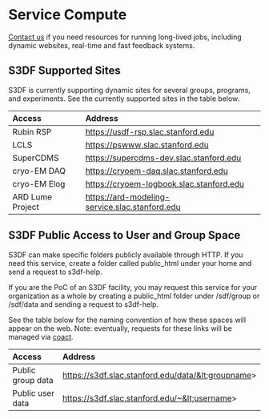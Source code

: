 # Service Compute

[Contact us](contact-us.md) if you need resources for running
long-lived jobs, including dynamic websites, real-time and fast
feedback systems.

## S3DF Supported Sites

S3DF is currently supporting dynamic sites for several groups,
programs, and experiments. See the currently supported sites in the
table below.

| Access 	| Address | 
| :--- | :--- |
| Rubin RSP | https://usdf-rsp.slac.stanford.edu|
| LCLS | https://pswww.slac.stanford.edu|
| SuperCDMS | https://supercdms-dev.slac.stanford.edu|
| cryo-EM DAQ | https://cryoem-daq.slac.stanford.edu|
| cryo-EM Elog | https://cryoem-logbook.slac.stanford.edu|
| ARD Lume Project | https://ard-modeling-service.slac.stanford.edu|


## S3DF Public Access to User and Group Space 

S3DF can make specific folders publicly available through HTTP. If
you need this service, create a folder called public_html under your
home and send a request to s3df-help.

If you are the PoC of an S3DF facility, you may request this service
for your organization as a whole by creating a public_html folder
under /sdf/group or /sdf/data and sending a request to s3df-help.

See the table below for the naming convention of how these spaces will
appear on the web. Note: eventually, requests for these links will be
managed via [coact](https://s3df.slac.stanford.edu/coact).

| Access 	| Address | 
| :--- | :--- |
| Public group data | https://s3df.slac.stanford.edu/data/&lt;groupname&gt;|
| Public user data | https://s3df.slac.stanford.edu/~&lt;username&gt;|

